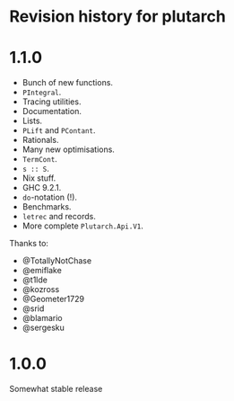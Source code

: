 # Revision history for plutarch

# 1.1.0

- Bunch of new functions.
- `PIntegral`.
- Tracing utilities.
- Documentation.
- Lists.
- `PLift` and `PContant`.
- Rationals.
- Many new optimisations.
- `TermCont`.
- `s :: S`.
- Nix stuff.
- GHC 9.2.1.
- `do`-notation (!).
- Benchmarks.
- `letrec` and records.
- More complete `Plutarch.Api.V1`.

Thanks to:
- @TotallyNotChase
- @emiflake
- @t1lde
- @kozross
- @Geometer1729
- @srid
- @blamario
- @sergesku

# 1.0.0

Somewhat stable release
